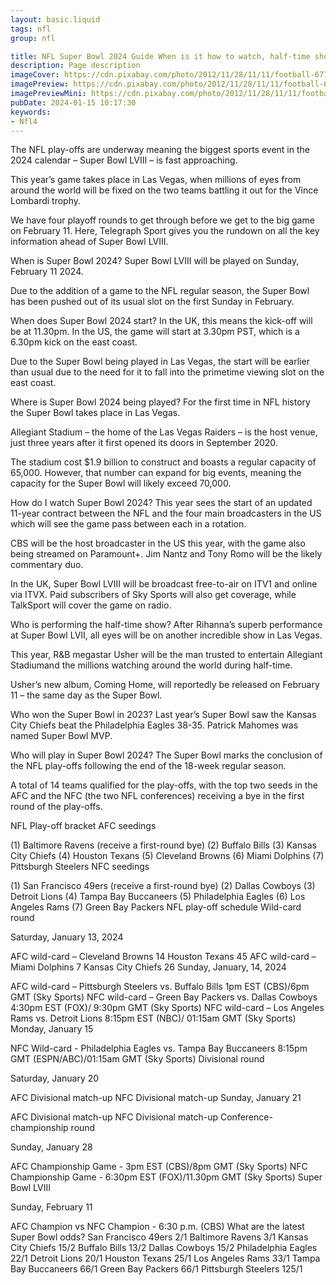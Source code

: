 ```yaml
---
layout: basic.liquid
tags: nfl
group: nfl

title: NFL Super Bowl 2024 Guide When is it how to watch, half-time show and latest odds
description: Page description
imageCover: https://cdn.pixabay.com/photo/2012/11/28/11/11/football-67701_1280.jpg
imagePreview: https://cdn.pixabay.com/photo/2012/11/28/11/11/football-67701_1280.jpg
imagePreviewMini: https://cdn.pixabay.com/photo/2012/11/28/11/11/football-67701_1280.jpg
pubDate: 2024-01-15 10:17:30
keywords:
- Nfl4
---
```


The NFL play-offs are underway meaning the biggest sports event in the 2024 calendar – Super Bowl LVIII – is fast approaching.

This year’s game takes place in Las Vegas, when millions of eyes from around the world will be fixed on the two teams battling it out for the Vince Lombardi trophy.

We have four playoff rounds to get through before we get to the big game on February 11. Here, Telegraph Sport gives you the rundown on all the key information ahead of Super Bowl LVIII.

When is Super Bowl 2024?
Super Bowl LVIII will be played on Sunday, February 11 2024.

Due to the addition of a game to the NFL regular season, the Super Bowl has been pushed out of its usual slot on the first Sunday in February.

When does Super Bowl 2024 start?
In the UK, this means the kick-off will be at 11.30pm. In the US, the game will start at 3.30pm PST, which is a 6.30pm kick on the east coast.

Due to the Super Bowl being played in Las Vegas, the start will be earlier than usual due to the need for it to fall into the primetime viewing slot on the east coast.

Where is Super Bowl 2024 being played?
For the first time in NFL history the Super Bowl takes place in Las Vegas.

Allegiant Stadium – the home of the Las Vegas Raiders – is the host venue, just three years after it first opened its doors in September 2020.

The stadium cost $1.9 billion to construct and boasts a regular capacity of 65,000. However, that number can expand for big events, meaning the capacity for the Super Bowl will likely exceed 70,000.

How do I watch Super Bowl 2024?
This year sees the start of an updated 11-year contract between the NFL and the four main broadcasters in the US which will see the game pass between each in a rotation.

CBS will be the host broadcaster in the US this year, with the game also being streamed on Paramount+. Jim Nantz and Tony Romo will be the likely commentary duo.

In the UK, Super Bowl LVIII will be broadcast free-to-air on ITV1 and online via ITVX. Paid subscribers of Sky Sports will also get coverage, while TalkSport will cover the game on radio.

Who is performing the half-time show?
After Rihanna’s superb performance at Super Bowl LVII, all eyes will be on another incredible show in Las Vegas.

This year, R&B megastar Usher will be the man trusted to entertain Allegiant Stadiumand the millions watching around the world during half-time.

Usher’s new album, Coming Home, will reportedly be released on February 11 – the same day as the Super Bowl.

Who won the Super Bowl in 2023?
Last year’s Super Bowl saw the Kansas City Chiefs beat the Philadelphia Eagles 38-35. Patrick Mahomes was named Super Bowl MVP.

Who will play in Super Bowl 2024?
The Super Bowl marks the conclusion of the NFL play-offs following the end of the 18-week regular season.

A total of 14 teams qualified for the play-offs, with the top two seeds in the AFC and the NFC (the two NFL conferences) receiving a bye in the first round of the play-offs.

NFL Play-off bracket
AFC seedings

(1) Baltimore Ravens (receive a first-round bye)
(2) Buffalo Bills
(3) Kansas City Chiefs
(4) Houston Texans
(5) Cleveland Browns
(6) Miami Dolphins
(7) Pittsburgh Steelers
NFC seedings

(1) San Francisco 49ers (receive a first-round bye)
(2) Dallas Cowboys
(3) Detroit Lions
(4) Tampa Bay Buccaneers
(5) Philadelphia Eagles
(6) Los Angeles Rams
(7) Green Bay Packers
NFL play-off schedule
Wild-card round

Saturday, January 13, 2024

AFC wild-card – Cleveland Browns 14 Houston Texans 45
AFC wild-card – Miami Dolphins 7 Kansas City Chiefs 26
Sunday, January, 14, 2024

AFC wild-card – Pittsburgh Steelers vs. Buffalo Bills 1pm EST (CBS)/6pm GMT (Sky Sports)
NFC wild-card – Green Bay Packers vs. Dallas Cowboys 4:30pm EST (FOX)/ 9:30pm GMT (Sky Sports)
NFC wild-card – Los Angeles Rams vs. Detroit Lions 8:15pm EST (NBC)/ 01:15am GMT (Sky Sports)
Monday, January 15

NFC Wild-card - Philadelphia Eagles vs. Tampa Bay Buccaneers 8:15pm GMT (ESPN/ABC)/01:15am GMT (Sky Sports)
Divisional round

Saturday, January 20

AFC Divisional match-up
NFC Divisional match-up
Sunday, January 21

AFC Divisional match-up
NFC Divisional match-up
Conference-championship round

Sunday, January 28

AFC Championship Game - 3pm EST (CBS)/8pm GMT (Sky Sports)
NFC Championship Game - 6:30pm EST (FOX)/11.30pm GMT (Sky Sports)
Super Bowl LVIII

Sunday, February 11

AFC Champion vs NFC Champion - 6:30 p.m. (CBS)
What are the latest Super Bowl odds?
San Francisco 49ers 2/1
Baltimore Ravens 3/1
Kansas City Chiefs 15/2
Buffalo Bills 13/2
Dallas Cowboys 15/2
Philadelphia Eagles 22/1
Detroit Lions 20/1
Houston Texans 25/1
Los Angeles Rams 33/1
Tampa Bay Buccaneers 66/1
Green Bay Packers 66/1
Pittsburgh Steelers 125/1

